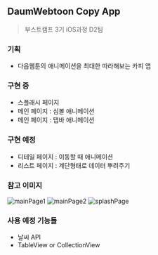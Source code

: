 ## DaumWebtoon Copy App
> 부스트캠프 3기 iOS과정 D2팀

### 기획
 - 다음웹툰의 애니메이션을 최대한 따라해보는 카피 앱
 
### 구현 중
 - 스플래시 페이지
 - 메인 페이지 : 심볼 애니메이션
 - 메인 페이지 : 탭바 애니메이션
 
 ### 구현 예정
 - 디테일 페이지 : 이동할 때 애니메이션
 - 리스트 페이지 : 계단형태로 데이터 뿌려주기

### 참고 이미지
![mainPage1](./images/mainPage1.png)
![mainPage2](./images/mainPage2.png)
![splashPage](./images/splashPage.png)

### 사용 예정 기능들
 - 날씨 API
 - TableView or CollectionView
